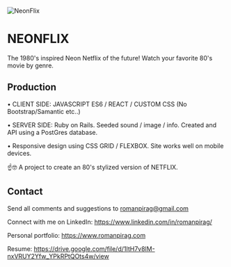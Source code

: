 
![NeonFlix](https://i.imgur.com/a87UI96.png)

# NEONFLIX
The 1980's inspired Neon Netflix of the future!
Watch your favorite 80's movie by genre.

## Production 

• CLIENT SIDE: JAVASCRIPT ES6 / REACT / CUSTOM CSS (No Bootstrap/Samantic etc..)

• SERVER SIDE: Ruby on Rails. Seeded sound / image / info. Created and  API using a PostGres database. 

• Responsive design using CSS GRID / FLEXBOX. Site works well on mobile devices. 

☝️🤓 A project to create an 80's stylized version of NETFLIX. 


## Contact

Send all comments and suggestions to romanpirag@gmail.com

Connect with me on LinkedIn: 
https://www.linkedin.com/in/romanpirag/

Personal portfolio: 
https://www.romanpirag.com 

Resume: 
https://drive.google.com/file/d/1ItH7v8lM-nxVRUY2Yfw_YPkRPtQOts4w/view




